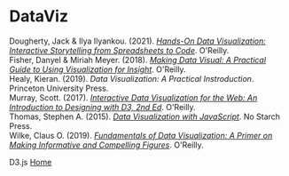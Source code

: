 # DataViz

Dougherty, Jack & Ilya Ilyankou. (2021). [_Hands-On Data Visualization: Interactive Storytelling from Spreadsheets to Code_](https://github.com/HandsOnDataViz/book). O'Reilly.<br>
Fisher, Danyel & Miriah Meyer. (2018). [_Making Data Visual: A Practical Guide to Using Visualization for Insight_](https://resources.oreilly.com/examples/0636920041320). O'Reilly.<br>
Healy, Kieran. (2019). _Data Visualization: A Practical Instroduction_. Princeton University Press.<br>
Murray, Scott. (2017). [_Interactive Data Visualization for the Web: An Introduction to Designing with D3, 2nd Ed_](https://github.com/scotthmurray/d3-book). O'Reilly.<br>
Thomas, Stephen A. (2015). [_Data Visualization with JavaScript_](https://github.com/sathomas/jsDataV.is-source). No Starch Press.<br>
Wilke, Claus O. (2019). [_Fundamentals of Data Visualization: A Primer on Making Informative and Compelling Figures_](https://github.com/clauswilke/dataviz). O'Reilly.<br>

D3.js [Home](https://d3js.org)<br>
